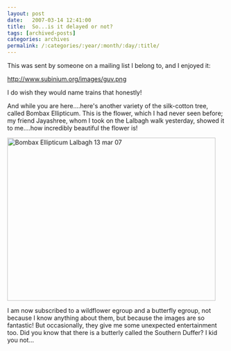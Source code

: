```yaml
---
layout: post
date:	2007-03-14 12:41:00
title:  So...is it delayed or not?
tags: [archived-posts]
categories: archives
permalink: /:categories/:year/:month/:day/:title/
---
```

This was sent by someone on a mailing list I belong to, and I enjoyed it:


http://www.subinium.org/images/guv.png

I do wish they would name trains that honestly!

And while you are here....here's another variety of the silk-cotton tree, called Bombax Ellipticum. This is the flower, which I had never seen before; my friend Jayashree, whom I took on the Lalbagh walk yesterday, showed it to me....how incredibly beautiful the flower is!

<a href="http://www.flickr.com/photos/96476944@N00/419961393/" title="Photo Sharing"><img src="http://farm1.static.flickr.com/178/419961393_4136319af1.jpg" width="480" height="376" alt="Bombax Ellipticum Lalbagh 13 mar 07" /></a>

I am now subscribed to a wildflower egroup and a butterfly egroup, not because I know anything about them, but because the images are so fantastic! But occasionally, they give me some unexpected entertainment too. Did you know that there is a butterly called the Southern Duffer? I kid you not...
